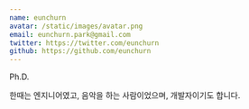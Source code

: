 ```yaml
---
name: eunchurn
avatar: /static/images/avatar.png
email: eunchurn.park@gmail.com
twitter: https://twitter.com/eunchurn
github: https://github.com/eunchurn
---
```


Ph.D. 

한때는 엔지니어였고, 음악을 하는 사람이었으며, 개발자이기도 합니다.